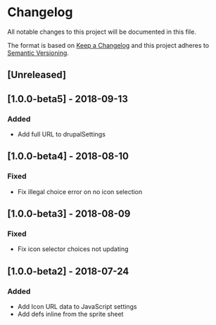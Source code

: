 Changelog
=========

All notable changes to this project will be documented in this file.

The format is based on [Keep a Changelog](http://keepachangelog.com/en/1.0.0/)
and this project adheres to [Semantic Versioning](http://semver.org/spec/v2.0.0.html).

[Unreleased]
------------

[1.0.0-beta5] - 2018-09-13
--------------------------
### Added
- Add full URL to drupalSettings

[1.0.0-beta4] - 2018-08-10
--------------------------
### Fixed
- Fix illegal choice error on no icon selection

[1.0.0-beta3] - 2018-08-09
--------------------------
### Fixed
- Fix icon selector choices not updating

[1.0.0-beta2] - 2018-07-24
--------------------------
### Added
- Add Icon URL data to JavaScript settings
- Add defs inline from the sprite sheet
